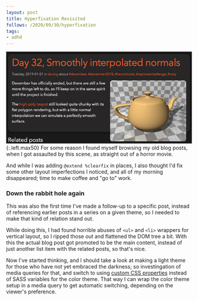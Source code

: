 ```yaml
---
layout: post
title: Hyperfixation Revisited
follows: /2020/09/30/hyperfixation
tags:
- adhd
---
```

![overflow]{:.left.max50}
For some reason I found myself browsing my old blog posts, when I got assaulted by this scene, as straight out of a horror movie.

And while I was adding `@extend %clearfix` in places, I also thought I'd fix some other layout imperfections I noticed, and all of my morning disappeared; time to make coffee and "go to" work.

### Down the rabbit hole again

This was also the first time I've made a follow-up to a specific post, instead of referencing earlier posts in a series on a given theme, so I needed to make that kind of relation stand out.

While doing this, I had found horrible abuses of `<ul>` and `<li>` wrappers for vertical layout, so I ripped those out and flattened the DOM tree a bit. With this the actual blog post got promoted to be the main content, instead of just another list item with the related posts, so that's nice.

Now I've started thinking, and I should take a look at making a light theme for those who have not yet embraced the darkness; so investingation of media queries for that, and switch to using [custom CSS properties] instead of SASS variables for the color theme. That way I can wrap the color theme setup in a media query to get automatic switching, depending on the viewer's preference.

[overflow]: /img/2021/css-overflow.png "Floating image extending outside its container"
[custom CSS properties]: https://developer.mozilla.org/en-US/docs/Web/CSS/Using_CSS_custom_properties
